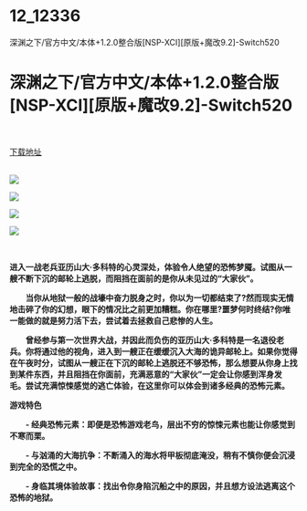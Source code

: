 # 12_12336
深渊之下/官方中文/本体+1.2.0整合版[NSP-XCI][原版+魔改9.2]-Switch520
# 深渊之下/官方中文/本体+1.2.0整合版[NSP-XCI][原版+魔改9.2]-Switch520
 <br/></br>
[下载地址](https://www.switch520.cc/article/12336 "下载地址")
<br/></br>

<p><strong><img src="https://www.switch520.cc/muke_img/upload_art_editor_20210406-1_87444611cdec9131550a306e9271c2d9.jpg"></strong></p>
<p><strong><img src="https://www.switch520.cc/muke_img/upload_art_editor_20210406-1_245fe51425a2b42adf723f2245bfc313.jpg"></strong></p>
<p><strong><img src="https://www.switch520.cc/muke_img/upload_art_editor_20210406-1_714f39f8b7a71201ab68c69fcd7f6a1c.jpg"></strong></p>
<p><strong><img src="https://www.switch520.cc/muke_img/upload_art_editor_20210406-1_070b30fb95b9ed955a2f9a11838c66b1.jpg"></strong></p>
<p>&nbsp;</p>
<p><strong>进入一战老兵亚历山大·多科特的心灵深处，体验令人绝望的恐怖梦魇。试图从一艘不断下沉的邮轮上逃脱，而阻挡在面前的是你从未见过的“大家伙”。</strong></p>
<p><strong>　　当你从地狱一般的战壕中奋力脱身之时，你以为一切都结束了?然而现实无情地击碎了你的幻想，眼下的情况比之前更加糟糕。你在哪里?噩梦何时终结?你唯一能做的就是努力活下去，尝试着去拯救自己悲惨的人生。</strong></p>
<p><strong>　　曾经参与第一次世界大战，并因此而负伤的亚历山大·多科特是一名退役老兵。你将通过他的视角，进入到一艘正在缓缓沉入大海的诡异邮轮上。如果你觉得在午夜时分，试图从一艘正在下沉的邮轮上逃脱还不够恐怖，那么想要从你身上找到某件东西，并且阻挡在你面前，充满恶意的“大家伙”一定会让你感到浑身发毛。尝试充满惊悚感觉的逃亡体验，在这里你可以体会到诸多经典的恐怖元素。</strong></p>
<p><strong>游戏特色</strong></p>
<p><strong>　　- 经典恐怖元素：即便是恐怖游戏老鸟，层出不穷的惊悚元素也能让你感觉到不寒而栗。</strong></p>
<p><strong>　　- 与汹涌的大海抗争：不断涌入的海水将甲板彻底淹没，稍有不慎你便会沉浸到完全的恐慌之中。</strong></p>
<p><strong>　　- 身临其境体验故事：找出令你身陷沉船之中的原因，并且想方设法逃离这个恐怖的地狱。</strong></p>
<p><strong>&nbsp;</strong></p>
<p>&nbsp;</p>
